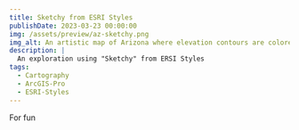 ```yaml
---
title: Sketchy from ESRI Styles
publishDate: 2023-03-23 00:00:00
img: /assets/preview/az-sketchy.png
img_alt: An artistic map of Arizona where elevation contours are colored in a rainbow pattern with wobbly pencil lines.
description: |
  An exploration using "Sketchy" from ERSI Styles
tags:
  - Cartography
  - ArcGIS-Pro
  - ESRI-Styles
---
```


For fun